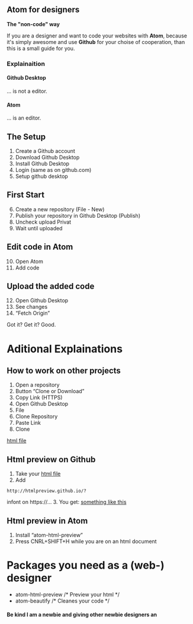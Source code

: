 Atom for designers
------------------------------------
**The "non-code" way**

If you are a designer and want to code your websites with **Atom**, because it's simply awesome and use **Github** for your choise of cooperation, than this is a small guide for you.

### Explainaition
#### Github Desktop
... is not a editor.

#### Atom
... is an editor.

## The Setup
1. Create a Github account
2. Download Github Desktop
3. Install Github Desktop
4. Login (same as on github.com)
5. Setup github desktop

## First Start
6. Create a new repository (File - New)
7. Publish your repository in Github Desktop (Publish)
8. Uncheck upload Privat
9. Wait until uploaded

## Edit code in Atom
10. Open Atom
11. Add code

## Upload the added code
12. Open Github Desktop
13. See changes
14. “Fetch Origin”

Got it? Get it? Good.

# Aditional Explainations

## How to work on other projects
1. Open a repository
2. Button “Clone or Download”
3. Copy Link (HTTPS)
4. Open Github Desktop
  1. File
  2. Clone Repository
  3. Paste Link
  4. Clone

[html file](https://github.com/fxmountain/website.build/blob/master/index.html)

## Html preview on Github
1. Take your [html file](https://github.com/fxmountain/website.build/blob/master/index.html)
2. Add 
```
http://htmlpreview.github.io/?
```
infont on https://…
3. You get: [something like this](http://htmlpreview.github.io/?https://github.com/fxmountain/website.build/blob/master/index.html)

## Html preview in Atom
1. Install “atom-html-preview”
2. Press CNRL+SHIFT+H while you are on an html document

# Packages you need as a (web-) designer
- atom-html-preview /* Preview your html */
- atom-beautify /* Cleanes your code */

#### Be kind I am a newbie and giving other newbie designers an 
